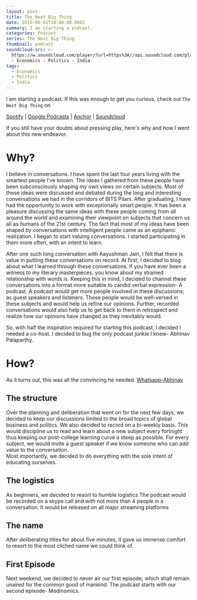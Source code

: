 ```yaml
---
layout: post
title: The Next Big Thing
date: 2019-06-01T10:00:00.000Z
summary: I am starting a podcast.
categories: Podcast
series: The Next Big Thing
thumbnail: podcast
soundcloud-src: >-
  https://w.soundcloud.com/player/?url=https%3A//api.soundcloud.com/playlists/799460910&color=%23ff5500&auto_play=false&hide_related=false&show_comments=true&show_user=true&show_reposts=false&show_teaser=true"s=false&show_teaser=true"
  - Economics - Politics - India
tags:
  - Economics
  - Politics
  - India
---
```


I am starting a podcast. 
If this was enough to get you curious, check out `The Next Big Thing` on

[Spotify](https://open.spotify.com/show/55Sjq6fd8ubMVTvq0VmvYI) |
[Google Podcasts](https://podcasts.google.com/?feed=aHR0cHM6Ly9hbmNob3IuZm0vcy9iYTY1OWE0L3BvZGNhc3QvcnNz) | [Anchor](https://anchor.fm/nbt) |
[Soundcloud](https://soundcloud.com/bajwanischay/sets/the-next-big-thing) 

If you still have your doubts about pressing play, here's why and how I went about this new endeavor.

# Why?
I believe in conversations. I have spent the last four years living with the smartest people I've known. The ideas I gathered from these people have been subconsciously shaping my own views on certain subjects. Most of these ideas were discussed and debated during the long and interesting conversations we had in the corridors of BITS Pilani. 
After graduating, I have had the opportunity to work with exceptionally smart people. It has been a pleasure discussing the same ideas with these people coming from all around the world and examining their viewpoint on subjects that concern us all as humans of the 21st century.
The fact that most of my ideas have been shaped by conversations with intelligent people came as an epiphanic realization.  I began to start valuing conversations. I started participating in them more often, with an intent to learn. 

After one such long conversation with Aayushman Jain, I felt that there is value in putting these conversations on record. 
At first, I decided to blog about what I learned through these conversations. If you have ever been a witness to my literary masterpieces, you know about my strained relationship with words is. Keeping this in mind, I decided to channel these conversations into a format more suitable to candid verbal expression- A podcast.
A podcast would get more people involved in these discussions; as guest speakers and listeners. These people would be well-versed in these subjects and would help us refine our opinions. Further, recorded conversations would also help us to get back to them in retrospect and realize how our opinions have changed as they inevitably would.
 
So, with half the inspiration required for starting this podcast, I decided I needed a co-host. I decided to bug the only podcast junkie I knew- Abhinav Palaparthy. 

# How?
As it turns out, this was all the convincing he needed.
[Whatsapp-Abhinav](/img/whatsapp-abhinav)

## The structure
Over the planning and deliberation that went on for the next few days, we decided to keep our discussions limited to the broad topics of global business and politics. We also decided to record on a bi-weekly basis. This would discipline us to read and learn about a new subject every fortnight thus keeping our post-college learning curve a steep as possible. For every subject, we would invite a guest speaker if we know someone who can add value to the conversation.  
Most importantly, we decided to do everything with the sole intent of educating ourselves.

## The logistics
As beginners, we decided to resort to humble logistics 
The podcast would be recorded on a skype call and with not more than 4 people in a conversation. It would be released on all major streaming platforms

## The name
After deliberating titles for about five minutes, it gave us immense comfort to resort to the most cliched name we could think of.

## First Episode
Next weekend, we decided to never air our first episode; which shall remain unaired for the common good of mankind. The podcast starts with our second episode- Modinomics.
